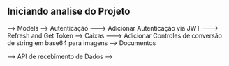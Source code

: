 ## Iniciando analise do Projeto 


--> Models
  --> Autenticação
    ---> Adicionar Autenticação via JWT 
    ---> Refresh and Get Token
  --> Caixas
      ---> Adicionar Controles de conversão de string em base64 para imagens
  --> Documentos


--> API de recebimento de Dados
  --> 


